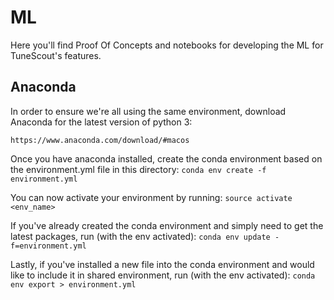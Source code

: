 # ML

Here you'll find Proof Of Concepts and notebooks for developing the ML for TuneScout's features.

## Anaconda

In order to ensure we're all using the same environment, download Anaconda for the latest version of python 3:

`https://www.anaconda.com/download/#macos`


Once you have anaconda installed, create the conda environment based on the environment.yml file in this directory:
`conda env create -f environment.yml`

You can now activate your environment by running:
`source activate <env_name>`

If you've already created the conda environment and simply need to get the latest packages, run (with the env activated):
`conda env update -f=environment.yml`

Lastly, if you've installed a new file into the conda environment and would like to include it in shared environment, run (with the env activated):
`conda env export > environment.yml`

